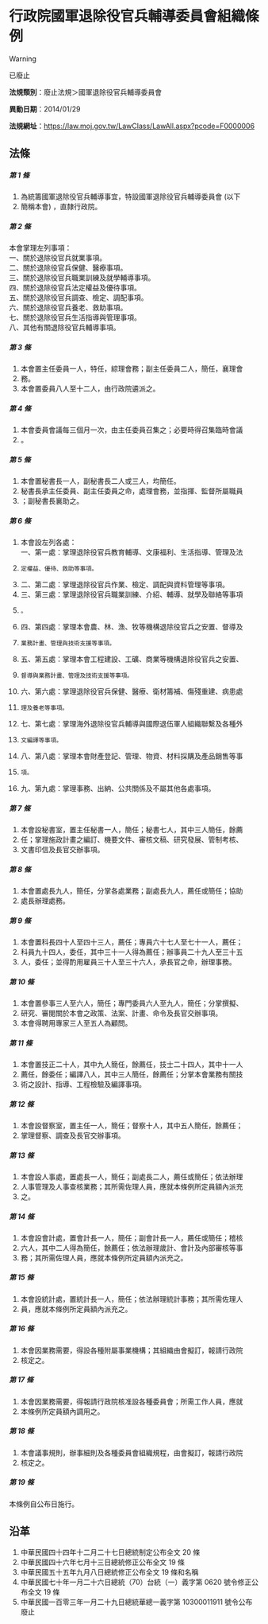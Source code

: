 # 行政院國軍退除役官兵輔導委員會組織條例


> [!WARNING]
> 已廢止


**法規類別**：廢止法規＞國軍退除役官兵輔導委員會

**異動日期**：2014/01/29  

**法規網址**：https://law.moj.gov.tw/LawClass/LawAll.aspx?pcode=F0000006



## 法條
##### 第 1 條
1. 為統籌國軍退除役官兵輔導事宜，特設國軍退除役官兵輔導委員會 (以下
1. 簡稱本會) ，直隸行政院。

##### 第 2 條
本會掌理左列事項：  
一、關於退除役官兵就業事項。  
二、關於退除役官兵保健、醫療事項。  
三、關於退除役官兵職業訓練及就學輔導事項。  
四、關於退除役官兵法定權益及優待事項。  
五、關於退除役官兵調查、檢定、調配事項。  
六、關於退除役官兵養老、救助事項。  
七、關於退除役官兵生活指導與管理事項。  
八、其他有關退除役官兵輔導事項。

##### 第 3 條
1. 本會置主任委員一人，特任，綜理會務；副主任委員二人，簡任，襄理會
1. 務。
1. 本會置委員八人至十二人，由行政院遴派之。

##### 第 4 條
1. 本會委員會議每三個月一次，由主任委員召集之；必要時得召集臨時會議
1. 。

##### 第 5 條
1. 本會置秘書長一人，副秘書長二人或三人，均簡任。
1. 秘書長承主任委員、副主任委員之命，處理會務，並指揮、監督所屬職員
1. ；副秘書長襄助之。

##### 第 6 條
1. 本會設左列各處：  
一、第一處：掌理退除役官兵教育輔導、文康福利、生活指導、管理及法
1.     定權益、優待、救助等事項。
1. 二、第二處：掌理退除役官兵作業、檢定、調配與資料管理等事項。
1. 三、第三處：掌理退除役官兵職業訓練、介紹、輔導、就學及聯絡等事項
1.     。
1. 四、第四處：掌理本會農、林、漁、牧等機構退除役官兵之安置、督導及
1.     業務計畫、管理與技術支援等事項。
1. 五、第五處：掌理本會工程建設、工礦、商業等機構退除役官兵之安置、
1.     督導與業務計畫、管理及技術支援等事項。
1. 六、第六處：掌理退除役官兵保健、醫療、衛材籌補、傷殘重建、病患處
1.     理及養老等事項。
1. 七、第七處：掌理海外退除役官兵輔導與國際退伍軍人組織聯繫及各種外
1.     文編譯等事項。
1. 八、第八處：掌理本會財產登記、管理、物資、材料採購及產品銷售等事
1.     項。
1. 九、第九處：掌理事務、出納、公共關係及不屬其他各處事項。

##### 第 7 條
1. 本會設秘書室，置主任秘書一人，簡任；秘書七人，其中三人簡任，餘薦
1. 任；掌理施政計畫之編訂、機要文件、審核文稿、研究發展、管制考核、
1. 文書印信及長官交辦事項。

##### 第 8 條
1. 本會置處長九人，簡任，分掌各處業務；副處長九人，薦任或簡任；協助
1. 處長辦理處務。

##### 第 9 條
1. 本會置科長四十人至四十三人，薦任；專員六十七人至七十一人，薦任；
1. 科員九十四人，委任，其中三十一人得為薦任；辦事員二十九人至三十五
1. 人，委任；並得酌用雇員三十人至三十六人，承長官之命，辦理事務。

##### 第 10 條
1. 本會置參事三人至六人，簡任；專門委員六人至九人，簡任；分掌撰擬、
1. 研究、審閱關於本會之政策、法案、計畫、命令及長官交辦事項。
1. 本會得聘用專家三人至五人為顧問。

##### 第 11 條
1. 本會置技正二十人，其中九人簡任，餘薦任，技士二十四人，其中十一人
1. 薦任，餘委任；編譯八人，其中三人簡任，餘薦任；分掌本會業務有關技
1. 術之設計、指導、工程檢驗及編譯事項。

##### 第 12 條
1. 本會設督察室，置主任一人，簡任；督察十人，其中五人簡任，餘薦任；
1. 掌理督察、調查及長官交辦事項。

##### 第 13 條
1. 本會設人事處，置處長一人，簡任；副處長二人，薦任或簡任；依法辦理
1. 人事管理及人事查核業務；其所需佐理人員，應就本條例所定員額內派充
1. 之。

##### 第 14 條
1. 本會設會計處，置會計長一人，簡任；副會計長一人，薦任或簡任；稽核
1. 六人，其中二人得為簡任，餘薦任；依法辦理歲計、會計及內部審核等事
1. 務；其所需佐理人員，應就本條例所定員額內派充之。

##### 第 15 條
1. 本會設統計處，置統計長一人，簡任；依法辦理統計事務；其所需佐理人
1. 員，應就本條例所定員額內派充之。

##### 第 16 條
1. 本會因業務需要，得設各種附屬事業機構；其組織由會擬訂，報請行政院
1. 核定之。

##### 第 17 條
1. 本會因業務需要，得報請行政院核准設各種委員會；所需工作人員，應就
1. 本條例所定員額內調用之。

##### 第 18 條
1. 本會議事規則，辦事細則及各種委員會組織規程，由會擬訂，報請行政院
1. 核定之。

##### 第 19 條
本條例自公布日施行。

## 沿革
1. 中華民國四十四年十二月二十七日總統制定公布全文 20 條
1. 中華民國四十六年七月十三日總統修正公布全文 19 條
1. 中華民國五十五年九月八日總統修正公布全文 19 條和名稱
1. 中華民國七十年一月二十六日總統（70）台統（一）義字第 0620 號令修正公布全文 19 條
1. 中華民國一百零三年一月二十九日總統華總一義字第 10300011911  號令公布廢止
